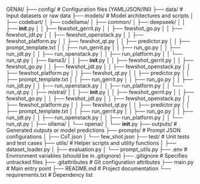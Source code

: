 GENAI/
├── config/                         # Configuration files (YAML/JSON/INI)
├── data/                           # Input datasets or raw data
├── models/                         # Model architectures and scripts
│   ├── codebart/
│   ├── codellama/
│   ├── common/
│   ├── deepseek/
│   │   ├── __init__.py
│   │   ├── fewshot_gerrit.py
│   │   ├── fewshot_go.py
│   │   ├── fewshot_jdt.py
│   │   ├── fewshot_openstack.py
│   │   ├── fewshot_platform.py
│   │   ├── fewshot_qt.py
│   │   ├── predictor.py
│   │   ├── prompt_template.txt
│   │   ├── run_gerrit.py
│   │   ├── run_go.py
│   │   ├── run_jdt.py
│   │   ├── run_openstack.py
│   │   ├── run_platform.py
│   │   └── run_qt.py
│   ├── llama3/
│   │   ├── __init__.py
│   │   ├── fewshot_gerrit.py
│   │   ├── fewshot_go.py
│   │   ├── fewshot_jdt.py
│   │   ├── fewshot_openstack.py
│   │   ├── fewshot_platform.py
│   │   ├── fewshot_qt.py
│   │   ├── predictor.py
│   │   ├── prompt_template.txt
│   │   ├── run_gerrit.py
│   │   ├── run_go.py
│   │   ├── run_jdt.py
│   │   ├── run_openstack.py
│   │   ├── run_platform.py
│   │   └── run_qt.py
│   ├── mistral/
│   │   ├── __init__.py
│   │   ├── fewshot_gerrit.py
│   │   ├── fewshot_go.py
│   │   ├── fewshot_jdt.py
│   │   ├── fewshot_openstack.py
│   │   ├── fewshot_platform.py
│   │   ├── fewshot_qt.py
│   │   ├── predictor.py
│   │   ├── prompt_template.txt
│   │   ├── run_gerrit.py
│   │   ├── run_go.py
│   │   ├── run_jdt.py
│   │   ├── run_openstack.py
│   │   ├── run_platform.py
│   │   └── run_qt.py
│   ├── ollama/
│   └── openai/
│       └── __init__.py
├── outputs/                        # Generated outputs or model predictions
├── prompts/                        # Prompt JSON configurations
│   ├── CoT.json
│   └── few_shot.json
├── test/                           # Unit tests and test cases
├── utils/                          # Helper scripts and utility functions
│   ├── dataset_loader.py
│   ├── evaluation.py
│   └── prompt_utils.py
├── .env                            # Environment variables (should be in .gitignore)
├── .gitignore                      # Specifies untracked files
├── .gitattributes                  # Git configuration attributes
├── main.py                         # Main entry point
├── README.md                       # Project documentation
└── requirements.txt                # Dependency list
